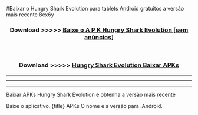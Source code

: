 #Baixar o Hungry Shark Evolution   para tablets Android gratuitos a versão mais recente 8ex6y


<div align="center">
<h3>Download >>>>> <a href="https://pt-web.web.app/?pt= Hungry Shark Evolution ">Baixe o A P K Hungry Shark Evolution  [sem anúncios]</a></h3><br>

<h3>Download >>>>> <a href="https://pt-web.web.app/?pt= Hungry Shark Evolution ">Hungry Shark Evolution  Baixar APKs</a></h3>
</div>

----------------------------------------------------------

----------------------------------------------------------

----------------------------------------------------------

Baixar APKs Hungry Shark Evolution  e obtenha a versão mais recente

Baixe o aplicativo. {title} APKs O nome é a versão para .Android.


